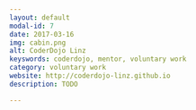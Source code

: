 ```yaml
---
layout: default
modal-id: 7
date: 2017-03-16
img: cabin.png
alt: CoderDojo Linz
keyswords: coderdojo, mentor, voluntary work
category: voluntary work
website: http://coderdojo-linz.github.io
description: TODO

---
```

